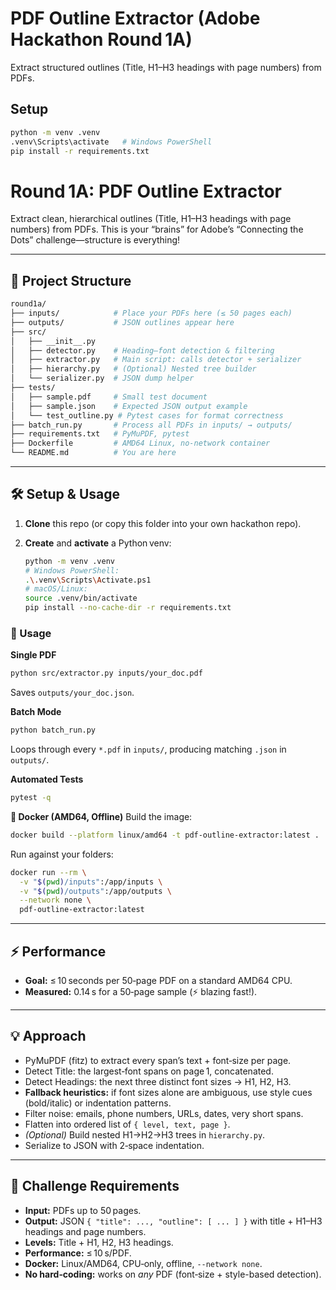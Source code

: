 # PDF Outline Extractor (Adobe Hackathon Round 1A)

Extract structured outlines (Title, H1–H3 headings with page numbers) from PDFs.

## Setup

```bash
python -m venv .venv
.venv\Scripts\activate   # Windows PowerShell
pip install -r requirements.txt
```

# Round 1A: PDF Outline Extractor

Extract clean, hierarchical outlines (Title, H1–H3 headings with page numbers) from PDFs.
This is your “brains” for Adobe’s “Connecting the Dots” challenge—structure is everything!

---

## 📂 Project Structure

```bash
round1a/
├── inputs/            # Place your PDFs here (≤ 50 pages each)
├── outputs/           # JSON outlines appear here
├── src/
│   ├── __init__.py
│   ├── detector.py    # Heading–font detection & filtering
│   ├── extractor.py   # Main script: calls detector + serializer
│   ├── hierarchy.py   # (Optional) Nested tree builder
│   └── serializer.py  # JSON dump helper
├── tests/
│   ├── sample.pdf     # Small test document
│   ├── sample.json    # Expected JSON output example
│   └── test_outline.py # Pytest cases for format correctness
├── batch_run.py       # Process all PDFs in inputs/ → outputs/
├── requirements.txt   # PyMuPDF, pytest
├── Dockerfile         # AMD64 Linux, no‑network container
└── README.md          # You are here
```

---

## 🛠️ Setup & Usage

1. **Clone** this repo (or copy this folder into your own hackathon repo).
2. **Create** and **activate** a Python venv:

   ```bash
   python -m venv .venv
   # Windows PowerShell:
   .\.venv\Scripts\Activate.ps1
   # macOS/Linux:
   source .venv/bin/activate
   pip install --no-cache-dir -r requirements.txt
   ```

### 🚀 Usage

**Single PDF**

```bash
python src/extractor.py inputs/your_doc.pdf
```

Saves `outputs/your_doc.json`.

**Batch Mode**

```bash
python batch_run.py
```

Loops through every `*.pdf` in `inputs/`, producing matching `.json` in `outputs/`.

**Automated Tests**

```bash
pytest -q
```

**🐳 Docker (AMD64, Offline)**
Build the image:

```bash
docker build --platform linux/amd64 -t pdf-outline-extractor:latest .
```

Run against your folders:

```bash
docker run --rm \
  -v "$(pwd)/inputs":/app/inputs \
  -v "$(pwd)/outputs":/app/outputs \
  --network none \
  pdf-outline-extractor:latest
```

---

## ⚡ Performance

* **Goal:** ≤ 10 seconds per 50‑page PDF on a standard AMD64 CPU.
* **Measured:** 0.14 s for a 50‑page sample (⚡ blazing fast!).

---

## 💡 Approach

* PyMuPDF (fitz) to extract every span’s text + font‑size per page.
* Detect Title: the largest‑font spans on page 1, concatenated.
* Detect Headings: the next three distinct font sizes → H1, H2, H3.
* **Fallback heuristics:** if font sizes alone are ambiguous, use style cues (bold/italic) or indentation patterns.
* Filter noise: emails, phone numbers, URLs, dates, very short spans.
* Flatten into ordered list of `{ level, text, page }`.
* *(Optional)* Build nested H1→H2→H3 trees in `hierarchy.py`.
* Serialize to JSON with 2‑space indentation.

---

## 🏁 Challenge Requirements

* **Input:** PDFs up to 50 pages.
* **Output:** JSON `{ "title": ..., "outline": [ ... ] }` with title + H1–H3 headings and page numbers.
* **Levels:** Title + H1, H2, H3 headings.
* **Performance:** ≤ 10 s/PDF.
* **Docker:** Linux/AMD64, CPU‑only, offline, `--network none`.
* **No hard‑coding:** works on *any* PDF (font‑size + style-based detection).


